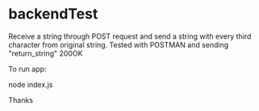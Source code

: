 # backendTest
Receive a string through POST request and send a string with every third character from original string.
Tested with POSTMAN and sending "return_string" 200OK

To run app:

node index.js

Thanks
